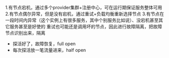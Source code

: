 

1.有节点宕机，通过多个provider集群+注册中心，可在运行期保证服务整体可用
2.有节点偶尔异常，但是没有宕机，通过重试+负载均衡重新选择节点
3.有节点在一段时间内异常（这个实例上有很多服务，其中个别服务比如说）、没宕机甚至其它服务甚至是好使的
重试也可能还是调用坏的节点，因此进行故障隔离，把故障节点识别出来，隔离
 - 探活好了，故障恢复，full open
 - 每次探活放一笔流量进来，half open
